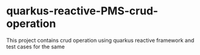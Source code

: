 # quarkus-reactive-PMS-crud-operation
This project contains crud operation using quarkus reactive framework and test cases for the same
